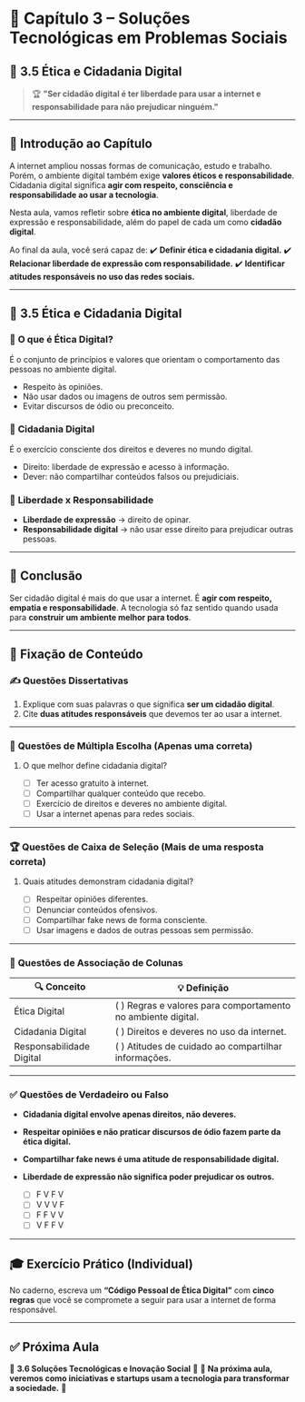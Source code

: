 # 📘 Capítulo 3 – Soluções Tecnológicas em Problemas Sociais

## 🎯 3.5 Ética e Cidadania Digital

> 🏆 **"Ser cidadão digital é ter liberdade para usar a internet e responsabilidade para não prejudicar ninguém."**

---

## 📝 **Introdução ao Capítulo**

A internet ampliou nossas formas de comunicação, estudo e trabalho. Porém, o ambiente digital também exige **valores éticos e responsabilidade**.
Cidadania digital significa **agir com respeito, consciência e responsabilidade ao usar a tecnologia**.

Nesta aula, vamos refletir sobre **ética no ambiente digital**, liberdade de expressão e responsabilidade, além do papel de cada um como **cidadão digital**.

Ao final da aula, você será capaz de:
✔️ **Definir ética e cidadania digital.**
✔️ **Relacionar liberdade de expressão com responsabilidade.**
✔️ **Identificar atitudes responsáveis no uso das redes sociais.**

---

## 🚀 **3.5 Ética e Cidadania Digital**

### 📌 **O que é Ética Digital?**

É o conjunto de princípios e valores que orientam o comportamento das pessoas no ambiente digital.

* Respeito às opiniões.
* Não usar dados ou imagens de outros sem permissão.
* Evitar discursos de ódio ou preconceito.

### 📌 **Cidadania Digital**

É o exercício consciente dos direitos e deveres no mundo digital.

* Direito: liberdade de expressão e acesso à informação.
* Dever: não compartilhar conteúdos falsos ou prejudiciais.

### 📌 **Liberdade x Responsabilidade**

* **Liberdade de expressão** → direito de opinar.
* **Responsabilidade digital** → não usar esse direito para prejudicar outras pessoas.

---

## 📌 **Conclusão**

Ser cidadão digital é mais do que usar a internet. É **agir com respeito, empatia e responsabilidade**.
A tecnologia só faz sentido quando usada para **construir um ambiente melhor para todos**.

---

## 🧠 **Fixação de Conteúdo**

### ✍️ **Questões Dissertativas**

1. Explique com suas palavras o que significa **ser um cidadão digital**.
2. Cite **duas atitudes responsáveis** que devemos ter ao usar a internet.

---

### 🎯 **Questões de Múltipla Escolha (Apenas uma correta)**

1. O que melhor define cidadania digital?

   * [ ] Ter acesso gratuito à internet.
   * [ ] Compartilhar qualquer conteúdo que recebo.
   * [ ] Exercício de direitos e deveres no ambiente digital.
   * [ ] Usar a internet apenas para redes sociais.

---

### 🏆 **Questões de Caixa de Seleção (Mais de uma resposta correta)**

1. Quais atitudes demonstram cidadania digital?

   * [ ] Respeitar opiniões diferentes.
   * [ ] Denunciar conteúdos ofensivos.
   * [ ] Compartilhar fake news de forma consciente.
   * [ ] Usar imagens e dados de outras pessoas sem permissão.

---

### 🔄 **Questões de Associação de Colunas**

| 🔍 Conceito              | 💡 Definição                                                   |
| ------------------------ | -------------------------------------------------------------- |
| Ética Digital            | (   ) Regras e valores para comportamento no ambiente digital. |
| Cidadania Digital        | (   ) Direitos e deveres no uso da internet.                   |
| Responsabilidade Digital | (   ) Atitudes de cuidado ao compartilhar informações.         |

---

### ✅ **Questões de Verdadeiro ou Falso**

* **Cidadania digital envolve apenas direitos, não deveres.**
* **Respeitar opiniões e não praticar discursos de ódio fazem parte da ética digital.**
* **Compartilhar fake news é uma atitude de responsabilidade digital.**
* **Liberdade de expressão não significa poder prejudicar os outros.**

  * [ ] F V F V
  * [ ] V V V F
  * [ ] F F V V
  * [ ] V F F V

---

## 🎓 **Exercício Prático (Individual)**

No caderno, escreva um **“Código Pessoal de Ética Digital”** com **cinco regras** que você se compromete a seguir para usar a internet de forma responsável.

---

## ✅ **Próxima Aula**

📍 **3.6 Soluções Tecnológicas e Inovação Social** 🎯
🔔 **Na próxima aula, veremos como iniciativas e startups usam a tecnologia para transformar a sociedade.** 🚀
